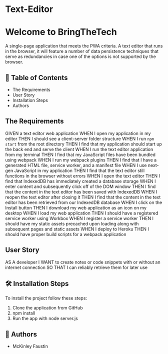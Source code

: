 # Text-Editor
# Welcome to BringTheTech
A single-page application that meets the PWA criteria. A text editor that runs in the browser, it will feature a number of data persistence techniques that serve as redundancies in case one of the options is not supported by the browser.

## 🧐 Table of Contents
- The Requirements
- User Story
- Installation Steps
- Authors

## The Requirements
GIVEN a text editor web application
WHEN I open my application in my editor
THEN I should see a client-server folder structure
WHEN I run `npm start` from the root directory
THEN I find that my application should start up the back end and serve the client
WHEN I run the text editor application from my terminal
THEN I find that my JavaScript files have been bundled using webpack
WHEN I run my webpack plugins
THEN I find that I have a generated HTML file, service worker, and a manifest file
WHEN I use next-gen JavaScript in my application
THEN I find that the text editor still functions in the browser without errors
WHEN I open the text editor
THEN I find that IndexedDB has immediately created a database storage
WHEN I enter content and subsequently click off of the DOM window
THEN I find that the content in the text editor has been saved with IndexedDB
WHEN I reopen the text editor after closing it
THEN I find that the content in the text editor has been retrieved from our IndexedDB database
WHEN I click on the Install button
THEN I download my web application as an icon on my desktop
WHEN I load my web application
THEN I should have a registered service worker using Workbox
WHEN I register a service worker
THEN I should have my static assets precached upon loading along with subsequent pages and static assets
WHEN I deploy to Heroku
THEN I should have proper build scripts for a webpack application

## User Story
AS A developer
I WANT to create notes or code snippets with or without an internet connection
SO THAT I can reliably retrieve them for later use

## 🛠️ Installation Steps
To install the project follow these steps:

1. Clone the application from GitHub
1. npm install
1. Run the app with node server.js

## 🌟 Authors
- McKinley Faustin